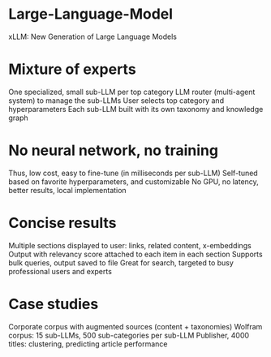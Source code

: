 # Large-Language-Model

xLLM: New Generation of Large Language Models

# Mixture of experts
One specialized, small sub-LLM per top category
LLM router (multi-agent system) to manage the sub-LLMs
User selects top category and hyperparameters
Each sub-LLM built with its own taxonomy and knowledge graph

# No neural network, no training
Thus, low cost, easy to fine-tune (in milliseconds per sub-LLM)
Self-tuned based on favorite hyperparameters, and customizable
No GPU, no latency, better results, local implementation

# Concise results
Multiple sections displayed to user: links, related content, x-embeddings
Output with relevancy score attached to each item in each section
Supports bulk queries, output saved to file
Great for search, targeted to busy professional users and experts

# Case studies
Corporate corpus with augmented sources (content + taxonomies)
Wolfram corpus: 15 sub-LLMs, 500 sub-categories per sub-LLM
Publisher, 4000 titles: clustering, predicting article performance
